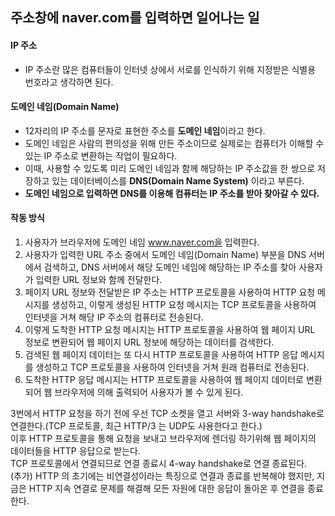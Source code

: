 ## 주소창에 naver.com를 입력하면 일어나는 일
#### IP 주소

- IP 주소란 많은 컴퓨터들이 인터넷 상에서 서로를 인식하기 위해 지정받은 식별용 번호라고 생각하면 된다.

#### 도메인 네임(Domain Name)
- 12자리의 IP 주소를 문자로 표현한 주소를 **도메인 네임**이라고 한다.
- 도메인 네임은 사람의 편의성을 위해 만든 주소이므로 실제로는 컴퓨터가 이해할 수 있는 IP 주소로 변환하는 작업이 필요하다.
- 이때, 사용할 수 있도록 미리 도메인 네임과 함께 해당하는 IP 주소값을 한 쌍으로 저장하고 있는 데이터베이스를 **DNS(Domain Name System)** 이라고 부른다.
- **도메인 네임으로 입력하면 DNS를 이용해 컴퓨터는 IP 주소를 받아 찾아갈 수 있다.**

#### 작동 방식
1. 사용자가 브라우저에 도메인 네임 www.naver.com을 입력한다.
2. 사용자가 입력한 URL 주소 중에서 도메인 네임(Domain Name) 부분을 DNS 서버에서 검색하고, DNS 서버에서 해당 도메인 네임에 해당하는 IP 주소를 찾아 사용자가 입력한 URL 정보와 함께 전달한다.
3. 페이지 URL 정보와 전달받은 IP 주소는 HTTP 프로토콜을 사용하여 HTTP 요청 메시지를 생성하고, 이렇게 생성된 HTTP 요청 메시지는 TCP 프로토콜을 사용하여 인터넷을 거쳐 해당 IP 주소의 컴퓨터로 전송된다.
4. 이렇게 도착한 HTTP 요청 메시지는 HTTP 프로토콜을 사용하여 웹 페이지 URL 정보로 변환되어 웹 페이지 URL 정보에 해당하는 데이터를 검색한다.
5. 검색된 웹 페이지 데이터는 또 다시 HTTP 프로토콜을 사용하여 HTTP 응답 메시지를 생성하고 TCP 프로토콜을 사용하여 인터넷을 거쳐 원래 컴퓨터로 전송된다.
6. 도착한 HTTP 응답 메시지는 HTTP 프로토콜을 사용하여 웹 페이지 데이터로 변환되어 웹 브라우저에 의해 출력되어 사용자가 볼 수 있게 된다.

3번에서 HTTP 요청을 하기 전에 우선 TCP 소켓을 열고 서버와 3-way handshake로 연결한다.(TCP 프로토콜, 최근 HTTP/3 는 UDP도 사용한다고 한다.)<br>
이후 HTTP 프로토콜을 통해 요청을 보내고 브라우저에 렌더링 하기위해 웹 페이지의 데이터들을 HTTP 응답으로 받는다.<br>
TCP 프로토콜에서 연결되므로 연결 종료시 4-way handshake로 연결 종료된다. <br>
(추가) HTTP 의 초기에는 비연결성이라는 특징으로 연결과 종료를 반복해야 했지만, 지금은 HTTP 지속 연결로 문제를 해결해 모든 자원에 대한 응답이 돌아온 후 연결을 종료한다.
